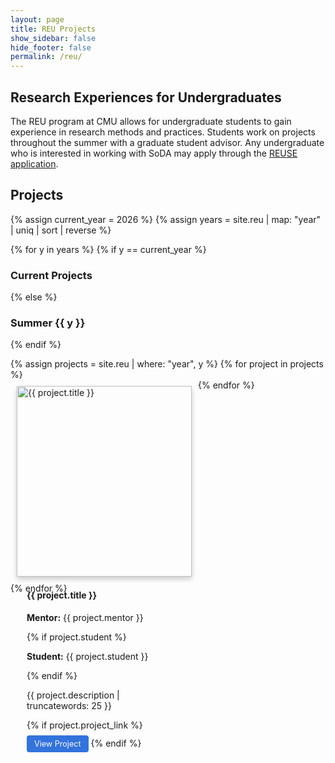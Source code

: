 ```yaml
---
layout: page
title: REU Projects
show_sidebar: false
hide_footer: false
permalink: /reu/
---
```


<div class="team">

<h2>Research Experiences for Undergraduates</h2>
<p>
The REU program at CMU allows for undergraduate students to gain experience in research methods and practices.
Students work on projects throughout the summer with a graduate student advisor.
Any undergraduate who is interested in working with SoDA may apply through the 
<a href="https://www.cmu.edu/scs/s3d/reuse/">REUSE application</a>.
</p>

<h2>Projects</h2>

{% assign current_year = 2026 %}
{% assign years = site.reu | map: "year" | uniq | sort | reverse %}

{% for y in years %}
  {% if y == current_year %}
    <h3>Current Projects</h3>
  {% else %}
    <h3>Summer {{ y }}</h3>
  {% endif %}

  <div class="team-members">
    {% assign projects = site.reu | where: "year", y %}
    {% for project in projects %}
      <a href="{{ project.url | relative_url }}" class="team-member-link">
        <div class="team-member">
          <img src="{{ project.image | relative_url }}" alt="{{ project.title }}" style="width:100%;">
          <div class="container">
            <h4><b>{{ project.title }}</b></h4>
            <p><strong>Mentor:</strong> {{ project.mentor }}</p>
            {% if project.student %}
              <p><strong>Student:</strong> {{ project.student }}</p>
            {% endif %}
            <p>{{ project.description | truncatewords: 25 }}</p>
            {% if project.project_link %}
              <a href="{{ project.project_link }}" target="_blank" class="project-link-button">View Project</a>
            {% endif %}
          </div>
        </div>
      </a>
    {% endfor %}
  </div>
{% endfor %}

</div>

<style>
.team-members {
    display: flex;
    flex-wrap: wrap;
    justify-content: flex-start;
}
.team-member-link {
    text-decoration: none;
    color: inherit;
}
.team-member {
    margin: 10px;
    box-shadow: 0 4px 8px 0 rgba(0,0,0,0.2);
    transition: 0.3s;
    width: 280px;
}
.team-member:hover {
    box-shadow: 0 8px 16px 0 rgba(0,0,0,0.2);
}
.container {
    padding: 2px 16px;
}
.project-link-button {
    display: inline-block;
    margin-top: 8px;
    padding: 6px 12px;
    background-color: #3273dc;
    color: white;
    border-radius: 4px;
    text-decoration: none;
    font-size: 0.9em;
}
.project-link-button:hover {
    background-color: #275aa8;
}
</style>
